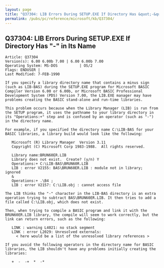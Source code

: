 ```yaml
---
layout: page
title: "Q37304: LIB Errors During SETUP.EXE If Directory Has &quot;-&quot; in Its Name"
permalink: /pubs/pc/reference/microsoft/kb/Q37304/
---
```


## Q37304: LIB Errors During SETUP.EXE If Directory Has &quot;-&quot; in Its Name

	Article: Q37304
	Version(s): 6.00 6.00b 7.00 | 6.00 6.00b 7.00
	Operating System: MS-DOS          | OS/2
	Flags: ENDUSER |
	Last Modified: 7-FEB-1990
	
	If you specify a library directory name that contains a minus sign
	(such as LIB-BAS) during the SETUP.EXE program for Microsoft BASIC
	Compiler Version 6.00 or 6.00b, or Microsoft BASIC Professional
	Development System (PDS) Version 7.00, the LIB.EXE manager may have
	problems creating the BASIC stand-alone and run-time libraries.
	
	This problem occurs because when the Library Manager (LIB) is run from
	the SETUP program, it uses the pathname to your library directory in
	its "Operations:+" step and is confused by an operator (such as "-")
	in the directory name.
	
	For example, if you specified the directory name C:\LIB-BAS for your
	BASIC libraries, a library build would look like the following:
	
	   Microsoft (R) Library Manager  Version 3.11
	   Copyright (C) Microsoft Corp 1983-1988.  All rights reserved.
	
	   Library name:BRUN60ER.LIB
	   Library does not exist.  Create? (y/n) Y
	   Operations:+ C:\LIB-BAS\BRUN60R.LIB
	   LIB : error V2155: BAS\BRUN60ER.LIB : module not in library; ignored
	   &
	   Operations:+ .\B4 ;
	   LIB : error V2157: C:\LIB.obj : cannot access file
	
	The LIB thinks the "-" character in the LIB-BAS directory is an extra
	operation trying to subtract BAS\BRUN60ER.LIB. It then tries to add a
	file called C:\LIB.obj, which does not exist.
	
	Then, when trying to compile a BASIC program and link it with the
	BRUN60ER.LIB library, the compile will seem to work correctly, but the
	link can return errors, such as the following:
	
	   LINK : warning L4021: no stack segment
	   LINK : error L2029: Unresolved externals:
	     < here would be a list of the unresolved library references >
	
	If you avoid the following operators in the directory name for BASIC
	libraries, the LIB shouldn't have any problems initially creating the
	libraries:
	
	   +  -  -+  *  -*
